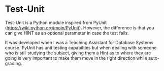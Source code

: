 # Test-Unit

Test-Unit is a Python module inspired from PyUnit (https://wiki.python.org/moin/PyUnit). However, the difference is that you can give HINT as an optional parameter in case the test fails.

It was developed when I was a Teaching Assistant for Database Systems course. PyUnit has unit testing capabilties but when dealing with someone who is still studying the subject, giving them a Hint as to where they are going is very important to make them move in the right direction while auto-grading.
